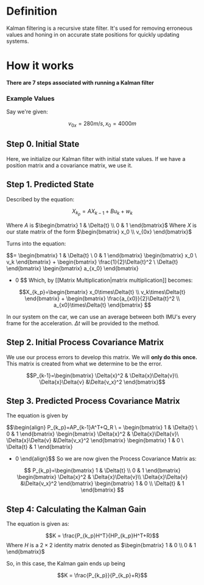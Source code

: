 # Definition
Kalman filtering is a recursive state filter. It's used for removing erroneous values and honing in on accurate state positions for quickly updating systems.

# How it works
**There are 7 steps associated with running a Kalman filter**

### Example Values
Say we're given:

$$
v_{0x} = 280m/s, x_0=4000m
$$

## Step 0. Initial State
Here, we initialize our Kalman filter with initial state values. If we have a position matrix and a covariance matrix, we use it.

## Step 1. Predicted State
Described by the equation: 

$$X_{k_p} = AX_{k-1}+Bu_k+w_k$$

Where $A$ is $\begin{bmatrix} 1 & \Delta{t} \\ 0 & 1 \end{bmatrix}$ 
Where $X$ is our state matrix of the form $\begin{bmatrix} x_0 \\ v_{0x} \end{bmatrix}$

Turns into the equation: 

$$=
\begin{bmatrix}
1 & \Delta{t} \\
0 & 1
\end{bmatrix}
\begin{bmatrix}
x_0 \\
v_k
\end{bmatrix}
+
\begin{bmatrix}
\frac{1}{2}\Delta{t}^2 \\
\Delta{t}
\end{bmatrix}
\begin{bmatrix}
a_{x_0}
\end{bmatrix}
+ 0
$$
Which, by [[Matrix Multiplication|matrix multiplication]] becomes: 

$$X_{k_p}=\begin{bmatrix} 
x_0\times\Delta{t} \\
v_k\times\Delta{t}
\end{bmatrix}
+
\begin{bmatrix}
\frac{a_{x0}}{2}\Delta{t}^2 \\
a_{x0}\times\Delta{t}
\end{bmatrix}
$$

In our system on the car, we can use an average between both IMU's every frame for the acceleration. $\Delta{t}$ will be provided to the method.

## Step 2. Initial Process Covariance Matrix
We use our process errors to develop this matrix. We will **only do this once.** This matrix is created from what we determine to be the error.

$$P_{k-1}=\begin{bmatrix}
\Delta{x}^2 & \Delta{x}\Delta{v}\\
\Delta{x}\Delta{v}  &\Delta{v_x}^2 
\end{bmatrix}$$

## Step 3. Predicted Process Covariance Matrix
The equation is given by 

$$\begin{align}
P_{k_p}=AP_{k-1}A^T+Q_R \\
= \begin{bmatrix} 1 & \Delta{t} \\ 0 & 1 \end{bmatrix} \begin{bmatrix}
\Delta{x}^2 & \Delta{x}\Delta{v}\\
\Delta{x}\Delta{v}  &\Delta{v_x}^2 
\end{bmatrix} \begin{bmatrix} 1 & 0 \\ \Delta{t} & 1 \end{bmatrix}
+ 0
\end{align}$$
So we are now given the Process Covariance Matrix as:

$$
P_{k_p}=\begin{bmatrix} 1 & \Delta{t} \\ 0 & 1 \end{bmatrix} \begin{bmatrix}
\Delta{x}^2 & \Delta{x}\Delta{v}\\
\Delta{x}\Delta{v}  &\Delta{v_x}^2 
\end{bmatrix} \begin{bmatrix} 1 & 0 \\ \Delta{t} & 1 \end{bmatrix}
$$

## Step 4: Calculating the Kalman Gain
The equation is given as:

$$K = \frac{P_{k_p}H^T}{HP_{k_p}H^T+R}$$
Where $H$ is a $2\times2$ identity matrix denoted as $\begin{bmatrix} 1 & 0 \\ 0 & 1 \end{bmatrix}$

So, in this case, the Kalman gain ends up being 

$$K = \frac{P_{k_p}}{P_{k_p}+R}$$
